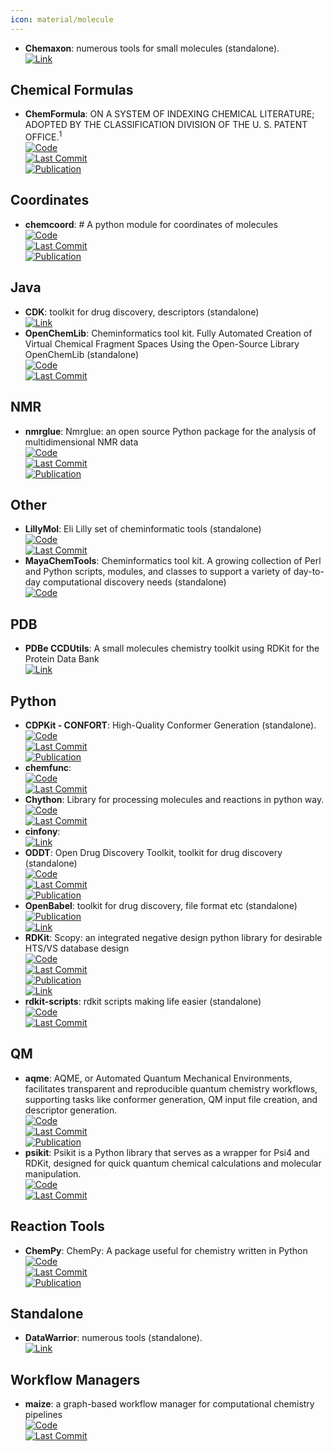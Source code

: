 ```yaml
---
icon: material/molecule
---
```


- **Chemaxon**: numerous tools for small molecules (standalone).  
	[![Link](https://img.shields.io/badge/Link-online-brightgreen?style=for-the-badge&logo=cachet&logoColor=65FF8F)](https://www.chemaxon.com/)  

## **Chemical Formulas**
- **ChemFormula**: ON A SYSTEM OF INDEXING CHEMICAL LITERATURE; ADOPTED BY THE CLASSIFICATION DIVISION OF THE U. S. PATENT OFFICE.<sup>1</sup>  
	[![Code](https://img.shields.io/github/stars/molshape/ChemFormula?style=for-the-badge&logo=github)](https://github.com/molshape/ChemFormula)  
	[![Last Commit](https://img.shields.io/github/last-commit/molshape/ChemFormula?style=for-the-badge&logo=github)](https://github.com/molshape/ChemFormula)  
	[![Publication](https://img.shields.io/badge/Publication-Citations:100-blue?style=for-the-badge&logo=bookstack)](https://doi.org/10.1021/ja02046a005)  

## **Coordinates**
- **chemcoord**: # A python module for coordinates of molecules  
	[![Code](https://img.shields.io/github/stars/mcocdawc/chemcoord?style=for-the-badge&logo=github)](https://github.com/mcocdawc/chemcoord)  
	[![Last Commit](https://img.shields.io/github/last-commit/mcocdawc/chemcoord?style=for-the-badge&logo=github)](https://github.com/mcocdawc/chemcoord)  
	[![Publication](https://img.shields.io/badge/Publication-Citations:7-blue?style=for-the-badge&logo=bookstack)](https://doi.org/10.1002/jcc.27029)  

## **Java**
- **CDK**: toolkit for drug discovery, descriptors (standalone)  
	[![Link](https://img.shields.io/badge/Link-online-brightgreen?style=for-the-badge&logo=cachet&logoColor=65FF8F)](https://cdk.github.io/)  
- **OpenChemLib**: Cheminformatics tool kit. Fully Automated Creation of Virtual Chemical Fragment Spaces Using the Open-Source Library OpenChemLib (standalone)  
	[![Code](https://img.shields.io/github/stars/Actelion/openchemlib?style=for-the-badge&logo=github)](https://github.com/Actelion/openchemlib)  
	[![Last Commit](https://img.shields.io/github/last-commit/Actelion/openchemlib?style=for-the-badge&logo=github)](https://github.com/Actelion/openchemlib)  

## **NMR**
- **nmrglue**: Nmrglue: an open source Python package for the analysis of multidimensional NMR data  
	[![Code](https://img.shields.io/github/stars/jjhelmus/nmrglue?style=for-the-badge&logo=github)](https://github.com/jjhelmus/nmrglue)  
	[![Last Commit](https://img.shields.io/github/last-commit/jjhelmus/nmrglue?style=for-the-badge&logo=github)](https://github.com/jjhelmus/nmrglue)  
	[![Publication](https://img.shields.io/badge/Publication-Citations:264-blue?style=for-the-badge&logo=bookstack)](https://doi.org/10.1007/s10858-013-9718-x)  

## **Other**
- **LillyMol**: Eli Lilly set of cheminformatic tools (standalone)  
	[![Code](https://img.shields.io/github/stars/elilillyco/LillyMol?style=for-the-badge&logo=github)](https://github.com/elilillyco/LillyMol)  
	[![Last Commit](https://img.shields.io/github/last-commit/elilillyco/LillyMol?style=for-the-badge&logo=github)](https://github.com/elilillyco/LillyMol)  
- **MayaChemTools**: Cheminformatics tool kit. A growing collection of Perl and Python scripts, modules, and classes to support a variety of day-to-day computational discovery needs (standalone)  
	[![Code](https://img.shields.io/badge/Code)](http://www.mayachemtools.org/)

## **PDB**
- **PDBe CCDUtils**: A small molecules chemistry toolkit using RDKit for the Protein Data Bank  
	[![Link](https://img.shields.io/badge/Link-online-brightgreen?style=for-the-badge&logo=cachet&logoColor=65FF8F)](https://pdbeurope.github.io/ccdutils/)  

## **Python**
- **CDPKit - CONFORT**: High-Quality Conformer Generation (standalone).  
	[![Code](https://img.shields.io/github/stars/molinfo-vienna/CDPKit?style=for-the-badge&logo=github)](https://github.com/molinfo-vienna/CDPKit)  
	[![Last Commit](https://img.shields.io/github/last-commit/molinfo-vienna/CDPKit?style=for-the-badge&logo=github)](https://github.com/molinfo-vienna/CDPKit)  
	[![Publication](https://img.shields.io/badge/Publication-Citations:6-blue?style=for-the-badge&logo=bookstack)](https://doi.org/10.1021/acs.jcim.3c00563)  
- **chemfunc**:   
	[![Code](https://img.shields.io/github/stars/swansonk14/chemfunc?style=for-the-badge&logo=github)](https://github.com/swansonk14/chemfunc)  
	[![Last Commit](https://img.shields.io/github/last-commit/swansonk14/chemfunc?style=for-the-badge&logo=github)](https://github.com/swansonk14/chemfunc)  
- **Chython**: Library for processing molecules and reactions in python way.  
	[![Code](https://img.shields.io/github/stars/chython/chython?style=for-the-badge&logo=github)](https://github.com/chython/chython)  
	[![Last Commit](https://img.shields.io/github/last-commit/chython/chython?style=for-the-badge&logo=github)](https://github.com/chython/chython)  
- **cinfony**:   
	[![Link](https://img.shields.io/badge/Link-online-brightgreen?style=for-the-badge&logo=cachet&logoColor=65FF8F)](http://cinfony.github.io/)  
- **ODDT**: Open Drug Discovery Toolkit, toolkit for drug discovery (standalone)  
	[![Code](https://img.shields.io/github/stars/oddt/oddt?style=for-the-badge&logo=github)](https://github.com/oddt/oddt)  
	[![Last Commit](https://img.shields.io/github/last-commit/oddt/oddt?style=for-the-badge&logo=github)](https://github.com/oddt/oddt)  
	[![Publication](https://img.shields.io/badge/Publication-Citations:152-blue?style=for-the-badge&logo=bookstack)](https://doi.org/10.1186/s13321-015-0078-2)  
- **OpenBabel**: toolkit for drug discovery, file format etc (standalone)  
	[![Publication](https://img.shields.io/badge/Publication-Citations:6332-blue?style=for-the-badge&logo=bookstack)](https://doi.org/10.1186/1758-2946-3-33)  
	[![Link](https://img.shields.io/badge/Link-offline-red?style=for-the-badge&logo=xamarin&logoColor=red)](http://openbabel.org/wiki/Main_Page)  
- **RDKit**: Scopy: an integrated negative design python library for desirable HTS/VS database design  
	[![Code](https://img.shields.io/github/stars/rdkit/rdkit?style=for-the-badge&logo=github)](https://github.com/rdkit/rdkit)  
	[![Last Commit](https://img.shields.io/github/last-commit/rdkit/rdkit?style=for-the-badge&logo=github)](https://github.com/rdkit/rdkit)  
	[![Publication](https://img.shields.io/badge/Publication-Citations:26-blue?style=for-the-badge&logo=bookstack)](https://doi.org/10.1093/bib/bbaa194)  
	[![Link](https://img.shields.io/badge/Link-offline-red?style=for-the-badge&logo=xamarin&logoColor=red)](https://www.rdkit.org/)  
- **rdkit-scripts**: rdkit scripts making life easier (standalone)  
	[![Code](https://img.shields.io/github/stars/DrrDom/rdkit-scripts?style=for-the-badge&logo=github)](https://github.com/DrrDom/rdkit-scripts)  
	[![Last Commit](https://img.shields.io/github/last-commit/DrrDom/rdkit-scripts?style=for-the-badge&logo=github)](https://github.com/DrrDom/rdkit-scripts)  

## **QM**
- **aqme**: AQME, or Automated Quantum Mechanical Environments, facilitates transparent and reproducible quantum chemistry workflows, supporting tasks like conformer generation, QM input file creation, and descriptor generation.  
	[![Code](https://img.shields.io/github/stars/jvalegre/aqme?style=for-the-badge&logo=github)](https://github.com/jvalegre/aqme)  
	[![Last Commit](https://img.shields.io/github/last-commit/jvalegre/aqme?style=for-the-badge&logo=github)](https://github.com/jvalegre/aqme)  
	[![Publication](https://img.shields.io/badge/Publication-Citations:16-blue?style=for-the-badge&logo=bookstack)](https://doi.org/10.1002/wcms.1663)  
- **psikit**: Psikit is a Python library that serves as a wrapper for Psi4 and RDKit, designed for quick quantum chemical calculations and molecular manipulation.  
	[![Code](https://img.shields.io/github/stars/Mishima-syk/psikit?style=for-the-badge&logo=github)](https://github.com/Mishima-syk/psikit)  
	[![Last Commit](https://img.shields.io/github/last-commit/Mishima-syk/psikit?style=for-the-badge&logo=github)](https://github.com/Mishima-syk/psikit)  

## **Reaction Tools**
- **ChemPy**: ChemPy: A package useful for chemistry written in Python  
	[![Code](https://img.shields.io/github/stars/bjodah/chempy?style=for-the-badge&logo=github)](https://github.com/bjodah/chempy)  
	[![Last Commit](https://img.shields.io/github/last-commit/bjodah/chempy?style=for-the-badge&logo=github)](https://github.com/bjodah/chempy)  
	[![Publication](https://img.shields.io/badge/Publication-Citations:19-blue?style=for-the-badge&logo=bookstack)](https://doi.org/10.21105/joss.00565)  

## **Standalone**
- **DataWarrior**: numerous tools (standalone).  
	[![Link](https://img.shields.io/badge/Link-online-brightgreen?style=for-the-badge&logo=cachet&logoColor=65FF8F)](http://www.openmolecules.org/datawarrior/)  

## **Workflow Managers**
- **maize**: a graph-based workflow manager for computational chemistry pipelines  
	[![Code](https://img.shields.io/github/stars/MolecularAI/maize?style=for-the-badge&logo=github)](https://github.com/MolecularAI/maize)  
	[![Last Commit](https://img.shields.io/github/last-commit/MolecularAI/maize?style=for-the-badge&logo=github)](https://github.com/MolecularAI/maize)  
